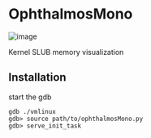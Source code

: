 # OphthalmosMono

![image](https://github.com/user-attachments/assets/2715752f-c11d-4819-9b60-ed782ec71bb9)


Kernel SLUB memory visualization

## Installation

start the gdb

```
gdb ./vmlinux
gdb> source path/to/ophthalmosMono.py
gdb> serve_init_task
```
